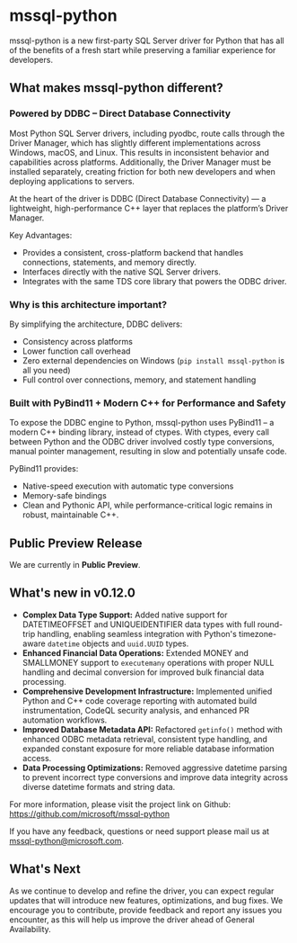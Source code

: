 # mssql-python

mssql-python is a new first-party SQL Server driver for Python that has all of the benefits of a fresh start while preserving a familiar experience for developers.

## What makes mssql-python different?

### Powered by DDBC – Direct Database Connectivity

Most Python SQL Server drivers, including pyodbc, route calls through the Driver Manager, which has slightly different implementations across Windows, macOS, and Linux. This results in inconsistent behavior and capabilities across platforms. Additionally, the Driver Manager must be installed separately, creating friction for both new developers and when deploying applications to servers.

At the heart of the driver is DDBC (Direct Database Connectivity) — a lightweight, high-performance C++ layer that replaces the platform’s Driver Manager.

Key Advantages:

- Provides a consistent, cross-platform backend that handles connections, statements, and memory directly.
- Interfaces directly with the native SQL Server drivers.
- Integrates with the same TDS core library that powers the ODBC driver.

### Why is this architecture important?

By simplifying the architecture, DDBC delivers:

- Consistency across platforms
- Lower function call overhead
- Zero external dependencies on Windows (`pip install mssql-python` is all you need)
- Full control over connections, memory, and statement handling

### Built with PyBind11 + Modern C++ for Performance and Safety

To expose the DDBC engine to Python, mssql-python uses PyBind11 – a modern C++ binding library, instead of ctypes. With ctypes, every call between Python and the ODBC driver involved costly type conversions, manual pointer management, resulting in slow and potentially unsafe code.

PyBind11 provides:

- Native-speed execution with automatic type conversions
- Memory-safe bindings
- Clean and Pythonic API, while performance-critical logic remains in robust, maintainable C++.

## Public Preview Release

We are currently in **Public Preview**.

## What's new in v0.12.0

- **Complex Data Type Support:** Added native support for DATETIMEOFFSET and UNIQUEIDENTIFIER data types with full round-trip handling, enabling seamless integration with Python's timezone-aware `datetime` objects and `uuid.UUID` types.
- **Enhanced Financial Data Operations:** Extended MONEY and SMALLMONEY support to `executemany` operations with proper NULL handling and decimal conversion for improved bulk financial data processing.
- **Comprehensive Development Infrastructure:** Implemented unified Python and C++ code coverage reporting with automated build instrumentation, CodeQL security analysis, and enhanced PR automation workflows.
- **Improved Database Metadata API:** Refactored `getinfo()` method with enhanced ODBC metadata retrieval, consistent type handling, and expanded constant exposure for more reliable database information access.
- **Data Processing Optimizations:** Removed aggressive datetime parsing to prevent incorrect type conversions and improve data integrity across diverse datetime formats and string data.

For more information, please visit the project link on Github: https://github.com/microsoft/mssql-python

If you have any feedback, questions or need support please mail us at mssql-python@microsoft.com.

## What's Next

As we continue to develop and refine the driver, you can expect regular updates that will introduce new features, optimizations, and bug fixes. We encourage you to contribute, provide feedback and report any issues you encounter, as this will help us improve the driver ahead of General Availability.
